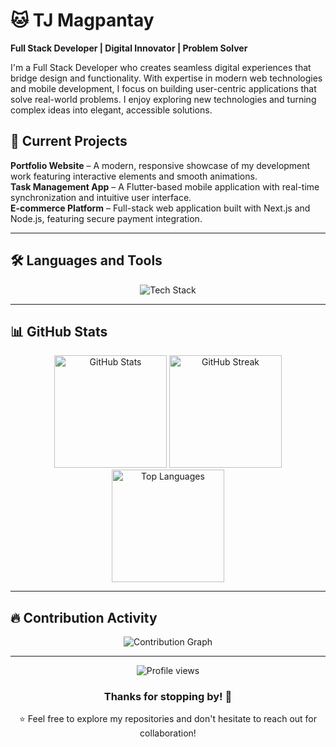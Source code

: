 # 🐱 TJ Magpantay

**Full Stack Developer | Digital Innovator | Problem Solver**

I'm a Full Stack Developer who creates seamless digital experiences that bridge design and functionality. With expertise in modern web technologies and mobile development, I focus on building user-centric applications that solve real-world problems. I enjoy exploring new technologies and turning complex ideas into elegant, accessible solutions.

## 🚀 Current Projects

**Portfolio Website** – A modern, responsive showcase of my development work featuring interactive elements and smooth animations.  
**Task Management App** – A Flutter-based mobile application with real-time synchronization and intuitive user interface.  
**E-commerce Platform** – Full-stack web application built with Next.js and Node.js, featuring secure payment integration.

---

## 🛠️ Languages and Tools

<div align="center">
  <img src="https://skillicons.dev/icons?i=js,ts,python,java,php,dart,html,css,react,nextjs,flutter,bootstrap,tailwind,nodejs,mongodb,mysql,postgres,git,github,vscode,figma,ai" alt="Tech Stack" />
</div>

---

## 📊 GitHub Stats

<div align="center">
  <img height="180em" src="https://github-readme-stats.vercel.app/api?username=tjmagpantay&show_icons=true&theme=dark&hide_border=true&count_private=true&bg_color=0d1117&title_color=58a6ff&icon_color=58a6ff&text_color=c9d1d9" alt="GitHub Stats" />
  <img height="180em" src="https://github-readme-streak-stats.herokuapp.com/?user=tjmagpantay&theme=dark&hide_border=true&background=0d1117&stroke=58a6ff&ring=58a6ff&fire=58a6ff&currStreakLabel=58a6ff&sideNums=c9d1d9&sideLabels=c9d1d9&dates=c9d1d9" alt="GitHub Streak" />
  <img height="180em" src="https://github-readme-stats.vercel.app/api/top-langs/?username=tjmagpantay&layout=compact&theme=dark&hide_border=true&bg_color=0d1117&title_color=58a6ff&text_color=c9d1d9&langs_count=6&hide_progress=false" alt="Top Languages" />
</div>

---

## 🔥 Contribution Activity

<div align="center">
  <img src="https://github-readme-activity-graph.vercel.app/graph?username=tjmagpantay&theme=github-compact&hide_border=true&area=true&bg_color=0d1117&color=58a6ff&line=58a6ff&point=c9d1d9" alt="Contribution Graph" />
</div>

---

<div align="center">
  <img src="https://komarev.com/ghpvc/?username=tjmagpantay&color=58a6ff&style=flat-square" alt="Profile views" />
</div>

<div align="center">
  <h3>Thanks for stopping by! 👋</h3>
  <p>⭐ Feel free to explore my repositories and don't hesitate to reach out for collaboration!</p>
</div>
